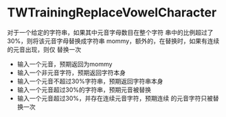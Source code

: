 # TWTrainingReplaceVowelCharacter

对于一个给定的字符串，如果其中元音字母数目在整个字符
串中的比例超过了30%，则将该元音字母替换成字符串
mommy，额外的，在替换时，如果有连续的元音出现，则仅
替换一次

* 输入一个元音，预期返回为mommy
* 输入一个非元音字符，预期返回字符本身
* 输入一个元音不超过30%字符串，预期返回字符串本身
* 输入一个元音超过30%的字符串，预期元音被替换
* 输入一个元音超过30%，并存在连续元音字符，预期连续
的元音字符只被替换一次